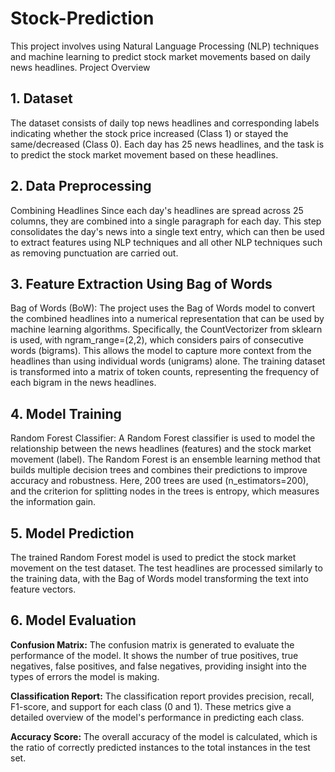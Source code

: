 # Stock-Prediction

This project involves using Natural Language Processing (NLP) techniques and machine learning to predict stock market movements based on daily news headlines.
Project Overview

## 1. Dataset  
The dataset consists of daily top news headlines and corresponding labels indicating whether the stock price increased (Class 1) or stayed the same/decreased (Class 0). Each day has 25 news headlines, and the task is to predict the stock market movement based on these headlines.  

## 2. Data Preprocessing  
Combining Headlines
Since each day's headlines are spread across 25 columns, they are combined into a single paragraph for each day. This step consolidates the day's news into a single text entry, which can then be used to extract features using NLP techniques and all other NLP techniques such as removing punctuation are carried out.  
  
## 3. Feature Extraction Using Bag of Words
Bag of Words (BoW): The project uses the Bag of Words model to convert the combined headlines into a numerical representation that can be used by machine learning algorithms. Specifically, the CountVectorizer from sklearn is used, with ngram_range=(2,2), which considers pairs of consecutive words (bigrams). This allows the model to capture more context from the headlines than using individual words (unigrams) alone.
The training dataset is transformed into a matrix of token counts, representing the frequency of each bigram in the news headlines.  

## 4. Model Training
Random Forest Classifier: A Random Forest classifier is used to model the relationship between the news headlines (features) and the stock market movement (label). The Random Forest is an ensemble learning method that builds multiple decision trees and combines their predictions to improve accuracy and robustness. Here, 200 trees are used (n_estimators=200), and the criterion for splitting nodes in the trees is entropy, which measures the information gain.  

## 5. Model Prediction  
The trained Random Forest model is used to predict the stock market movement on the test dataset. The test headlines are processed similarly to the training data, with the Bag of Words model transforming the text into feature vectors. 

## 6. Model Evaluation  
**Confusion Matrix:** The confusion matrix is generated to evaluate the performance of the model. It shows the number of true positives, true negatives, false positives, and false negatives, providing insight into the types of errors the model is making.  

**Classification Report:** The classification report provides precision, recall, F1-score, and support for each class (0 and 1). These metrics give a detailed overview of the model's performance in predicting each class.  

**Accuracy Score:** The overall accuracy of the model is calculated, which is the ratio of correctly predicted instances to the total instances in the test set.
